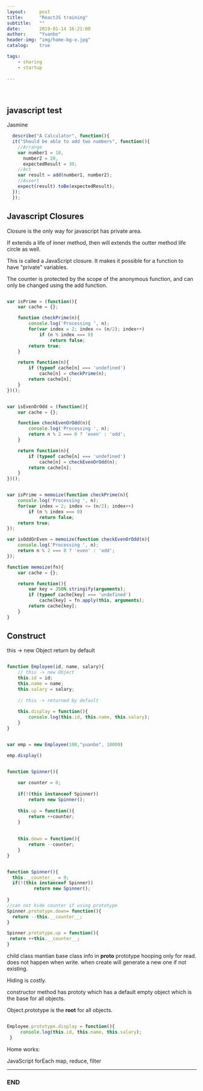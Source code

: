 ```yaml
---
layout:     post
title:      "ReactJS training"
subtitle:   ""
date:       2019-01-14 16:21:00
author:     "Yuanbo"
header-img: "img/home-bg-o.jpg"
catalog:    true

tags:
    - sharing
    - startup
    
---
```




　　
## javascript test
Jasmine 

```javascript
  describe("A Calculator", function(){
  it("Should be able to add two numbers", function(){
    //Arrange
    var number1 = 10,
      number2 = 20,
      expectedResult = 30;
    //Act
    var result = add(number1, number2);
    //Assert
    expect(result).toBe(expectedResult);
  });
  });
```

## Javascript Closures

Closure is the only way for javascript has private area. 

If extends a life of inner method, then will extends the outter method life circle as well.

This is called a JavaScript closure. It makes it possible for a function to have "private" variables.

The counter is protected by the scope of the anonymous function, and can only be changed using the add function.


```javascript

var isPrime = (function(){
	var cache = {};

	function checkPrime(n){
		console.log('Processing ', n);
		for(var index = 2; index <= (n/2); index++)
			if (n % index === 0)
				return false;
		return true;
	}

	return function(n){
		if (typeof cache[n] === 'undefined')
			cache[n] = checkPrime(n);
		return cache[n];
	}
})();


var isEvenOrOdd = (function(){
	var cache = {};

	function checkEvenOrOdd(n){
		console.log('Processing ', n);
		return n % 2 === 0 ? 'even' : 'odd';
	}

	return function(n){
		if (typeof cache[n] === 'undefined')
			cache[n] = checkEvenOrOdd(n);
		return cache[n];
	}
})();


var isPrime = memoize(function checkPrime(n){
	console.log('Processing ', n);
	for(var index = 2; index <= (n/2); index++)
		if (n % index === 0)
			return false;
	return true;
});

var isOddOrEven = memoize(function checkEvenOrOdd(n){
	console.log('Processing ', n);
	return n % 2 === 0 ? 'even' : 'odd';
});

function memoize(fn){
	var cache = {};

	return function(){
		var key = JSON.stringify(arguments);
		if (typeof cache[key] === 'undefined')
			cache[key] = fn.apply(this, arguments);
		return cache[key];
	}
}


```

## Construct

this -> new Object
return by default

```javascript

function Employee(id, name, salary){
    // this -> new Object
    this.id = id;
    this.name = name;
    this.salary = salary;
    
    // this -> returned by default
    
    this.display = function(){
        console.log(this.id, this.name, this.salary);
    }
}


var emp = new Employee(100,"yuanbo", 10000)

emp.display()


function Spinner(){
    
    var counter = 0;
    
    if(!(this instanceof Spinner))
        return new Spinner();
    
    this.up = function(){
        return ++counter;
    }
    
    
    this.down = function(){
        return --counter;
    }
}


function Spinner(){
  this.__counter__ = 0;  
  if(!(this instanceof Spinner))
          return new Spinner();
    
}
//can not hide counter if using prototype
Spinner.prototype.down= function(){
  return --this.__counter__;
}

Spinner.prototype.up = function(){
 return ++this.__counter__;
}


```


child class mantian base class info in __proto__
prototype hooping only for read. does not happen when write. when create will generate a new one if not existing. 

Hiding is costly. 


constructor method has prototy which has a default empty object which is the base for all objects.


Object.prototype is the **root** for all objects.


```javascript

Employee.prototype.display = function(){
     console.log(this.id, this.name, this.salary);
 }

```



Home works:

JavaScript forEach map, reduce, filter

---

### END

